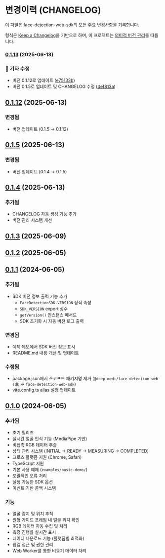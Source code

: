 # 변경이력 (CHANGELOG)

이 파일은 face-detection-web-sdk의 모든 주요 변경사항을 기록합니다.

형식은 [Keep a Changelog](https://keepachangelog.com/ko/1.0.0/)을 기반으로 하며,
이 프로젝트는 [의미적 버전 관리](https://semver.org/lang/ko/)를 따릅니다.

### [0.1.13](https://github.com/deep-medi/FaceDetection_Web_SDK/compare/v0.1.4...v0.1.13) (2025-06-13)


### 🔧 기타 수정

* 버전 0.1.12로 업데이트 ([e75133b](https://github.com/deep-medi/FaceDetection_Web_SDK/commit/e75133b5362ab510de8de5a4a1f5e08b5784fc7a))
* 버전 0.1.5로 업데이트 및 CHANGELOG 수정 ([4ef813a](https://github.com/deep-medi/FaceDetection_Web_SDK/commit/4ef813a8ad9de984c94d45961b48c703165929db))

## [0.1.12](https://github.com/deep-medi/FaceDetection_Web_SDK/compare/v0.1.5...v0.1.12) (2025-06-13)

### 변경됨

- 버전 업데이트 (0.1.5 → 0.1.12)

## [0.1.5](https://github.com/deep-medi/FaceDetection_Web_SDK/compare/v0.1.4...v0.1.5) (2025-06-13)

### 변경됨

- 버전 업데이트 (0.1.4 → 0.1.5)

## [0.1.4](https://github.com/deep-medi/FaceDetection_Web_SDK/compare/v0.1.3...v0.1.4) (2025-06-13)

### 추가됨

- CHANGELOG 자동 생성 기능 추가
- 버전 관리 시스템 개선

## [0.1.3](https://github.com/deep-medi/FaceDetection_Web_SDK/compare/v0.1.2...v0.1.3) (2025-06-09)

## [0.1.2](https://github.com/deep-medi/FaceDetection_Web_SDK/compare/v0.1.1...v0.1.2) (2025-06-05)

## [0.1.1](https://github.com/deep-medi/FaceDetection_Web_SDK/compare/v0.1.0...v0.1.1) (2024-06-05)

### 추가됨

- SDK 버전 정보 출력 기능 추가
  - `FaceDetectionSDK.VERSION` 정적 속성
  - `SDK_VERSION` export 상수
  - `getVersion()` 인스턴스 메서드
  - SDK 초기화 시 자동 버전 로그 출력

### 변경됨

- 예제 데모에서 SDK 버전 정보 표시
- README.md 내용 개선 및 업데이트

### 수정됨

- package.json에서 스코프드 패키지명 제거 (`@deep-medi/face-detection-web-sdk` → `face-detection-web-sdk`)
- vite.config.ts alias 설정 업데이트

## [0.1.0](https://github.com/deep-medi/FaceDetection_Web_SDK/releases/tag/v0.1.0) (2024-06-05)

### 추가됨

- 초기 릴리즈
- 실시간 얼굴 인식 기능 (MediaPipe 기반)
- 비접촉 RGB 데이터 추출
- 상태 관리 시스템 (INITIAL → READY → MEASURING → COMPLETED)
- 크로스 플랫폼 지원 (Chrome, Safari)
- TypeScript 지원
- 기본 사용 예제 (`examples/basic-demo/`)
- 포괄적인 오류 처리
- 설정 가능한 SDK 옵션
- 이벤트 기반 콜백 시스템

### 기능

- 얼굴 감지 및 위치 추적
- 원형 가이드 프레임 내 얼굴 위치 확인
- RGB 데이터 자동 수집 및 처리
- 측정 진행률 실시간 표시
- 데이터 다운로드 기능 (플랫폼별 최적화)
- 웹캠 접근 및 권한 관리
- Web Worker를 통한 비동기 데이터 처리

[출시되지 않음]: https://github.com/deep-medi/FaceDetection_Web_SDK/compare/v0.1.1...HEAD
[0.1.1]: https://github.com/deep-medi/FaceDetection_Web_SDK/compare/v0.1.0...v0.1.1
[0.1.0]: https://github.com/deep-medi/FaceDetection_Web_SDK/releases/tag/v0.1.0
